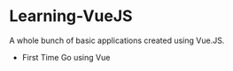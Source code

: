 # Learning-VueJS

A whole bunch of basic applications created using Vue.JS.

- First Time Go using Vue
